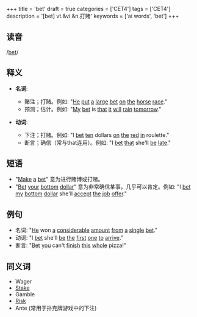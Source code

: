 +++
title = 'bet'
draft = true
categories = ['CET4']
tags = ['CET4']
description = '[bet] vt.&vi.&n.打赌'
keywords = ['ai words', 'bet']
+++

## 读音
/[bet](/zh/post/bet/)/

## 释义
- **名词**:
   - 赌注；打赌。例如: "[He](/zh/post/he/) [put](/zh/post/put/) [a](/zh/post/a/) [large](/zh/post/large/) [bet](/zh/post/bet/) [on](/zh/post/on/) [the](/zh/post/the/) [horse](/zh/post/horse/) [race](/zh/post/race/)."
   - 预测；估计。例如: "[My](/zh/post/my/) [bet](/zh/post/bet/) is [that](/zh/post/that/) [it](/zh/post/it/) [will](/zh/post/will/) [rain](/zh/post/rain/) [tomorrow](/zh/post/tomorrow/)."

- **动词**:
   - 下注；打赌。例如: "I [bet](/zh/post/bet/) [ten](/zh/post/ten/) dollars [on](/zh/post/on/) [the](/zh/post/the/) [red](/zh/post/red/) [in](/zh/post/in/) roulette."
   - 断言；确信（常与that连用）。例如: "I [bet](/zh/post/bet/) [that](/zh/post/that/) she'll [be](/zh/post/be/) [late](/zh/post/late/)."

## 短语
- "[Make](/zh/post/make/) [a](/zh/post/a/) [bet](/zh/post/bet/)" 意为进行赌博或打赌。
- "[Bet](/zh/post/bet/) [your](/zh/post/your/) [bottom](/zh/post/bottom/) [dollar](/zh/post/dollar/)" 意为非常确信某事，几乎可以肯定。例如: "I [bet](/zh/post/bet/) [my](/zh/post/my/) [bottom](/zh/post/bottom/) [dollar](/zh/post/dollar/) she'll [accept](/zh/post/accept/) [the](/zh/post/the/) [job](/zh/post/job/) [offer](/zh/post/offer/)."

## 例句
- 名词: "[He](/zh/post/he/) won [a](/zh/post/a/) [considerable](/zh/post/considerable/) [amount](/zh/post/amount/) [from](/zh/post/from/) [a](/zh/post/a/) [single](/zh/post/single/) [bet](/zh/post/bet/)."
- 动词: "I [bet](/zh/post/bet/) she'll [be](/zh/post/be/) [the](/zh/post/the/) [first](/zh/post/first/) [one](/zh/post/one/) [to](/zh/post/to/) [arrive](/zh/post/arrive/)."
- 断言: "[Bet](/zh/post/bet/) [you](/zh/post/you/) can't [finish](/zh/post/finish/) [this](/zh/post/this/) [whole](/zh/post/whole/) pizza!"

## 同义词
- Wager
- [Stake](/zh/post/stake/)
- Gamble
- [Risk](/zh/post/risk/)
- Ante (常用于扑克牌游戏中的下注)
